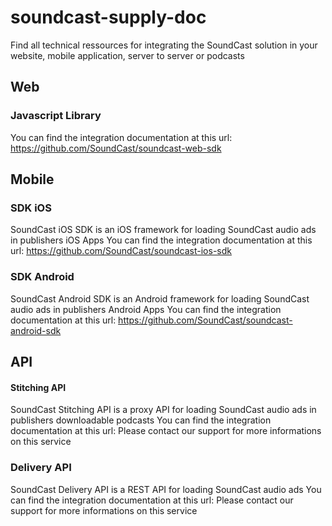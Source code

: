 # soundcast-supply-doc
Find all technical ressources for integrating the SoundCast solution in your website, mobile application, server to server or podcasts

## Web

### Javascript Library
You can find the integration documentation at this url: https://github.com/SoundCast/soundcast-web-sdk

## Mobile

### SDK iOS
SoundCast iOS SDK is an iOS framework for loading SoundCast audio ads in publishers iOS Apps
You can find the integration documentation at this url: https://github.com/SoundCast/soundcast-ios-sdk

### SDK Android
SoundCast Android SDK is an Android framework for loading SoundCast audio ads in publishers Android Apps
You can find the integration documentation at this url: https://github.com/SoundCast/soundcast-android-sdk

## API

#### Stitching API
SoundCast Stitching API is a proxy API for loading SoundCast audio ads in publishers downloadable podcasts
You can find the integration documentation at this url: Please contact our support for more informations on this service

### Delivery API
SoundCast Delivery API is a REST API for loading SoundCast audio ads
You can find the integration documentation at this url: Please contact our support for more informations on this service
